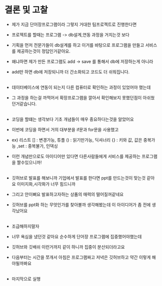 # 결론 및 고찰

- 제가 지금 단어장프로그램이라 그렇지 거대한 팀프로젝트로 진행한다면
- 프로젝트를 할때는 프로그램 -> db설계,연동 과정을 거치는것 보다
- 기획을 먼저 전문가들이 db설계를 하고 이거를 바탕으로 프로그램을 만들고 서비스를 제공하는것이 정답인거같아요.
- 왜냐하면 제가 만든 프로그램도 add -> save 를 통해서 db에 저장하는게 아니라
- add만 하면 db에 저장되니까 더 간소화되고 코드도 더 쉬워집니다.<br><br>

- 데이터베이스에 연동이 되는지 다른 컴퓨터로 확인하는 과정이 있었어야 했는데
- 그 과정을 하는걸 까먹어서 확장프로그램을 깔아서 확인해보지 못했던점이 아쉬웠던거같습니다.<br><br>

- 코딩을 할떄는 생각보다 기초 개념들이 매우 중요하다는것을 알았어요
- 이번에 코딩을 하면서 거의 대부분을 if문과 for문을 사용했고
- ex) 리스트 [] : 변경가능, 튜플 () : 읽기만가능, 딕셔너리 {} : 키와 값, 값은 중복가능 ,set : 중복불가, 인덱싱
- 이런 개념만으로도 아이디어만 있다면 다른사람들에게 서비스를 제공하는 프로그램을 짤수있으니까!<br><br>

- 깃허브로 발표를 해보니까 기업에서 발표를 한다면 ppt를 만드는것이 맞는것 같아요 이미지화,시각화가 너무 힘드니까
- 그리고 안이뻐요 발표하고자하는 상품의 매력의 떨어질꺼같네요
- 깃허브를 ppt화 하는 무엇인가를 찾아볼까 생각해봤는데 이 아이디어가 좀 전에 생각났어요<br><br>

- 조급해하지말자
- 너무 욕심을 냈던것 같아요 순수하게 단어장 프로그램에 집중했어야했는데
- 깃허브와 깃배쉬 이런거까지 같이 하니까 집중이 분산되더라고요
- 다음부터는 시간을 쪼개서 아침은 프로그램짜고 저녁은 깃허브하고 약간 이렇게 해야될까봐요<br><br>

- 마지막으로 실행<br><br>

